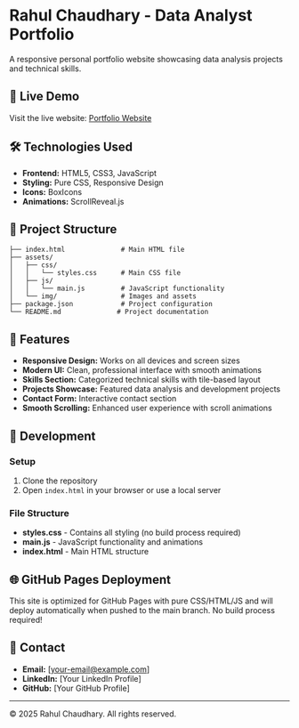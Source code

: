 # Rahul Chaudhary - Data Analyst Portfolio

A responsive personal portfolio website showcasing data analysis projects and technical skills.

## 🚀 Live Demo
Visit the live website: [Portfolio Website](https://rmn947.github.io/website/)

## 🛠️ Technologies Used
- **Frontend:** HTML5, CSS3, JavaScript
- **Styling:** Pure CSS, Responsive Design
- **Icons:** BoxIcons
- **Animations:** ScrollReveal.js

## 📁 Project Structure
```
├── index.html              # Main HTML file
├── assets/
│   ├── css/
│   │   └── styles.css      # Main CSS file
│   ├── js/
│   │   └── main.js         # JavaScript functionality
│   └── img/                # Images and assets
├── package.json            # Project configuration
└── README.md              # Project documentation
```

## 🎯 Features
- **Responsive Design:** Works on all devices and screen sizes
- **Modern UI:** Clean, professional interface with smooth animations
- **Skills Section:** Categorized technical skills with tile-based layout
- **Projects Showcase:** Featured data analysis and development projects
- **Contact Form:** Interactive contact section
- **Smooth Scrolling:** Enhanced user experience with scroll animations

## 🔧 Development

### Setup
1. Clone the repository
2. Open `index.html` in your browser or use a local server

### File Structure
- **styles.css** - Contains all styling (no build process required)
- **main.js** - JavaScript functionality and animations
- **index.html** - Main HTML structure

## 🌐 GitHub Pages Deployment
This site is optimized for GitHub Pages with pure CSS/HTML/JS and will deploy automatically when pushed to the main branch. No build process required!

## 📧 Contact
- **Email:** [your-email@example.com]
- **LinkedIn:** [Your LinkedIn Profile]
- **GitHub:** [Your GitHub Profile]

---
© 2025 Rahul Chaudhary. All rights reserved.
